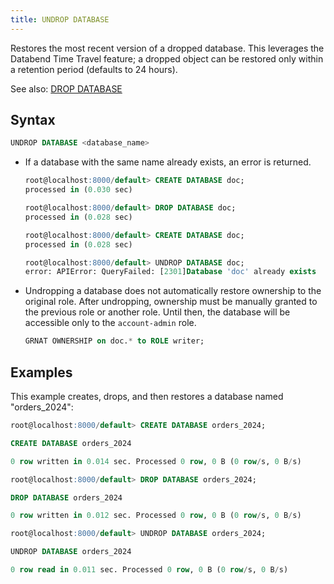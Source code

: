 ```yaml
---
title: UNDROP DATABASE
---
```


Restores the most recent version of a dropped database. This leverages the Databend Time Travel feature; a dropped object can be restored only within a retention period (defaults to 24 hours).

See also: [DROP DATABASE](ddl-drop-database.md)

## Syntax

```sql
UNDROP DATABASE <database_name>
```

- If a database with the same name already exists, an error is returned.

    ```sql title='Examples:'
    root@localhost:8000/default> CREATE DATABASE doc;
    processed in (0.030 sec)

    root@localhost:8000/default> DROP DATABASE doc;
    processed in (0.028 sec)

    root@localhost:8000/default> CREATE DATABASE doc;
    processed in (0.028 sec)

    root@localhost:8000/default> UNDROP DATABASE doc;
    error: APIError: QueryFailed: [2301]Database 'doc' already exists
    ```
- Undropping a database does not automatically restore ownership to the original role. After undropping, ownership must be manually granted to the previous role or another role. Until then, the database will be accessible only to the `account-admin` role.

    ```sql title='Examples:'
    GRNAT OWNERSHIP on doc.* to ROLE writer;
    ```

## Examples

This example creates, drops, and then restores a database named "orders_2024":

```sql
root@localhost:8000/default> CREATE DATABASE orders_2024;

CREATE DATABASE orders_2024

0 row written in 0.014 sec. Processed 0 row, 0 B (0 row/s, 0 B/s)

root@localhost:8000/default> DROP DATABASE orders_2024;

DROP DATABASE orders_2024

0 row written in 0.012 sec. Processed 0 row, 0 B (0 row/s, 0 B/s)

root@localhost:8000/default> UNDROP DATABASE orders_2024;

UNDROP DATABASE orders_2024

0 row read in 0.011 sec. Processed 0 row, 0 B (0 row/s, 0 B/s)
```